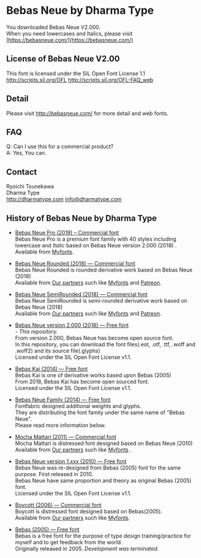 # Bebas Neue by Dharma Type

You downloaded Bebas Neue V2.000.  
When you need lowercases and Italics, please visit [https://bebasneue.com/](https://bebasneue.com/)

## License of Bebas Neue V2.00

This font is licensed under the SIL Open Font License 1.1  
<http://scripts.sil.org/OFL>
<http://scripts.sil.org/OFL-FAQ_web>

## Detail

Please visit <http://bebasneue.com/> for more detail and web fonts.

## FAQ

Q: Can I use this for a commercial product?  
A: Yes, You can.

## Contact

Ryoichi Tsunekawa  
Dharma Type  
<http://dharmatype.com>
info@dharmatype.com

## History of Bebas Neue by Dharma Type

* [Bebas Neue Pro (2019)  – Commercial font](https://www.myfonts.com/fonts/flat-it/bebas-neue-pro/?refby=dharmatype)  
  Bebas Neue Pro is a premium font family with 40 styles including lowercase and *Italic* based on Bebas Neue version
  2.000 (2018) . Available from [Myfonts](https://www.myfonts.com/fonts/flat-it/bebas-neue-pro/?refby=dharmatype).

* [Bebas Neue Rounded (2018) — Commercial font](https://www.myfonts.com/fonts/flat-it/bebas-neue-rounded/?refby=dharmatype)  
  Bebas Neue Rounded is rounded derivative work based on Bebas Neue (2018)  
  Available from [Our partners](https://dharmatype.com/shop) such
  like [Myfonts](https://www.myfonts.com/fonts/flat-it/bebas-neue-rounded/?refby=dharmatype)
  and [Patreon](https://www.patreon.com/dharmatype).

* [Bebas Neue SemiRounded (2018) — Commercial font](https://www.myfonts.com/fonts/flat-it/bebas-neue-semi-rounded/?refby=dharmatype)  
  Bebas Neue SemiRounded is semi-rounded derivative work based on Bebas Neue (2018)  
  Available from [Our partners](https://dharmatype.com/shop) such
  like [Myfonts](https://www.myfonts.com/fonts/flat-it/bebas-neue-semi-rounded/?refby=dharmatype)
  and [Patreon](https://www.patreon.com/dharmatype).

* [Bebas Neue version 2.000 (2018) — Free font](https://github.com/dharmatype/Bebas-Neue)  
  *- This repository.*  
  From version 2.000, Bebas Neue has become open source font.  
  In this repository, you can download the font files(.eot, .otf, .ttf, .woff and .woff2) and its source file(.glyphs)  
  Licensed under the SIL Open Font License v1.1.

* [Bebas Kai (2014) — Free font](https://github.com/dharmatype/Bebas-Kai)  
  Bebas Kai is one of derivative works based upon Bebas (2005)  
  From 2018, Bebas Kai has become open sourced font.  
  Licensed under the SIL Open Font License v1.1.

* [Bebas Neue Family (2014) — Free font](http://www.fontfabric.com/bebas-neue/)  
  Fontfabric designed additional weights and glyphs.  
  They are distributing the font family under the same name of "Bebas Neue".  
  Please read more information below.

* [Mocha Mattari (2011) — Commercial font](https://www.myfonts.com/fonts/flat-it/mocha-mattari/?refby=dharmatype)  
  Mocha Mattari is distressed font designed based on Bebas Neue (2010)  
  Available from [Our partners](https://dharmatype.com/shop) such
  like [Myfonts](https://www.myfonts.com/fonts/flat-it/mocha-mattari/?refby=dharmatype)  .

* [Bebas Neue version 1.xxx (2010) — Free font](https://github.com/dharmatype/Bebas-Neue)  
  Bebas Neue was re-designed from Bebas (2005) font for the same purpose. First released in 2010.  
  Bebas Neue have same proportion and theory as original Bebas (2005) font.  
  Licensed under the SIL Open Font License v1.1.

* [Boycott (2006) — Commercial font](https://www.myfonts.com/fonts/flat-it/boycott/?refby=dharmatype)   
  Boycott is distressed font designed based on Bebas(2005).  
  Available from [Our partners](https://dharmatype.com/shop) such
  like [Myfonts](https://www.myfonts.com/fonts/flat-it/boycott/?refby=dharmatype).

* [Bebas (2005) — Free font](https://github.com/dharmatype/Bebas)  
  Bebas is a free font for the purpose of type design training/practice for myself and to get feedback from the world.  
  Originally released in 2005. *Development was terminated.*   
